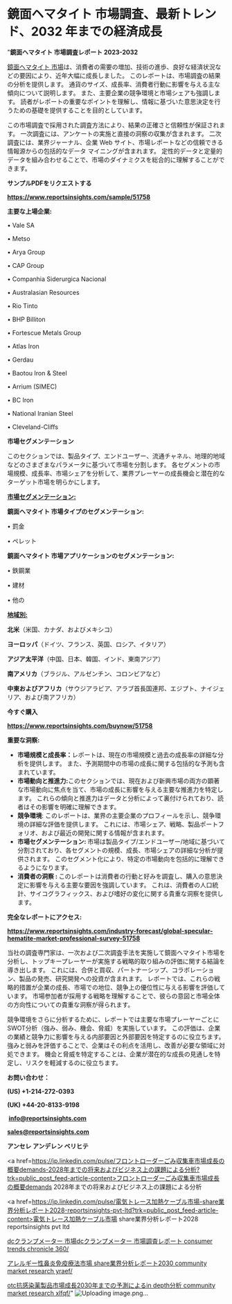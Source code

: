 # 鏡面ヘマタイト 市場調査、最新トレンド、2032 年までの経済成長

"<strong>鏡面ヘマタイト 市場調査レポート 2023-2032</strong>

<a href=https://www.reportsinsights.com/sample/51758>鏡面ヘマタイト 市場</a>は、消費者の需要の増加、技術の進歩、良好な経済状況などの要因により、近年大幅に成長しました。 このレポートは、市場調査の結果の分析を提供します。 通貨のサイズ、成長率、消費者行動に影響を与える主な傾向について説明します。 また、主要企業の競争環境と市場シェアも強調します。 読者がレポートの重要なポイントを理解し、情報に基づいた意思決定を行うための基礎を提供することを目的としています。

この市場調査で採用された調査方法により、結果の正確さと信頼性が保証されます。 一次調査には、アンケートの実施と直接の洞察の収集が含まれます。 二次調査には、業界ジャーナル、企業 Web サイト、市場レポートなどの信頼できる情報源からの包括的なデータ マイニングが含まれます。 定性的データと定量的データを組み合わせることで、市場のダイナミクスを総合的に理解することができます。

<strong><b>サンプルPDFをリクエストする</b></strong>

<a href=https://www.reportsinsights.com/sample/51758><strong><u>https://www.reportsinsights.com/sample/51758</u></strong></a>

<strong>主要な上場企業:</strong>

• Vale SA

• Metso

• Arya Group

• CAP Group

• Companhia Siderurgica Nacional

• Australasian Resources

• Rio Tinto

• BHP Billiton

• Fortescue Metals Group

• Atlas Iron

• Gerdau

• Baotou Iron & Steel

• Arrium (SIMEC)

• BC Iron

• National Iranian Steel

• Cleveland-Cliffs

<strong>市場セグメンテーション</strong>

このセクションでは、製品タイプ、エンドユーザー、流通チャネル、地理的地域などのさまざまなパラメータに基づいて市場を分割します。 各セグメントの市場規模、成長率、市場シェアを分析して、業界プレーヤーの成長機会と潜在的なターゲット市場を明らかにします。

<strong><u>市場セグメンテーション</u></strong><strong><u>:</u></strong>

<strong>鏡面ヘマタイト 市場タイプのセグメンテーション:</strong>

• 罰金

• ペレット

<strong>鏡面ヘマタイト 市場アプリケーションのセグメンテーション:</strong>

• 鉄鋼業

• 建材

• 他の

<strong><u>地域別</u></strong><strong><u>:</u></strong>

<strong>北米</strong>（米国、カナダ、およびメキシコ）

<strong>ヨーロッパ</strong>（ドイツ、フランス、英国、ロシア、イタリア）

<strong>アジア太平洋</strong>（中国、日本、韓国、インド、東南アジア）

<strong>南アメリカ</strong>（ブラジル、アルゼンチン、コロンビアなど）

<strong>中東およびアフリカ</strong>（サウジアラビア、アラブ首長国連邦、エジプト、ナイジェリア、および南アフリカ）

<strong>今すぐ購入</strong>

<a href=https://www.reportsinsights.com/buynow/51758><strong><u>https://www.reportsinsights.com/buynow/51758</u></strong></a>

<strong>重要な洞察:</strong>
<ul>
  <li><strong>市場規模と成長率：</strong>レポートは、現在の市場規模と過去の成長率の詳細な分析を提供します。 また、予測期間中の市場の成長に関する包括的な予測も含まれています。</li>
  <li><strong>市場動向と推進力:</strong>このセクションでは、現在および新興市場の両方の顕著な市場動向に焦点を当て、市場の成長に影響を与える主要な推進力を特定します。 これらの傾向と推進力はデータと分析によって裏付けられており、読者はその影響を明確に理解できます。</li>
  <li><strong>競争環境</strong>: このレポートは、業界の主要企業のプロフィールを示し、競争環境の詳細な評価を提供します。 これには、市場シェア、戦略、製品ポートフォリオ、および最近の開発に関する情報が含まれます。</li>
  <li><strong>市場セグメンテーション: </strong>市場は製品タイプ/エンドユーザー/地域に基づいて分割されており、各セグメントの規模、成長、市場シェアの詳細な分析が提供されます。 このセグメント化により、特定の市場動向を包括的に理解できるようになります。</li>
  <li><strong>消費者の洞察 : </strong>このレポートは消費者の行動と好みを調査し、購入の意思決定に影響を与える主要な要因を強調しています。 これは、消費者の人口統計、サイコグラフィックス、および嗜好の変化に関する貴重な洞察を提供します。</li>
</ul>
<strong>完全なレポートにアクセス:</strong>

<a href=https://www.reportsinsights.com/industry-forecast/global-specular-hematite-market-professional-survey-51758><strong><u><b>https://www.reportsinsights.com/industry-forecast/global-specular-hematite-market-professional-survey-51758</b></u></strong></a>

当社の調査専門家は、一次および二次調査手法を実施して鏡面ヘマタイト市場を分析し、トップキープレーヤーが実施する戦略的取り組みの評価に関する結論を導き出します。 これには、合併と買収、パートナーシップ、コラボレーション、製品の発売、研究開発への投資が含まれます。 レポートでは、これらの戦略的措置が企業の成長、市場での地位、競争上の優位性に与える影響を評価しています。 市場参加者が採用する戦略を理解することで、彼らの意図と市場全体の方向性についての貴重な洞察が得られます。

競争環境をさらに分析するために、レポートでは主要な市場プレーヤーごとにSWOT分析（強み、弱み、機会、脅威）を実施しています。 この評価は、企業の業績と競争力に影響を与える内部要因と外部要因を特定するのに役立ちます。 強みと弱みを評価することで、企業はその利点を活用し、改善が必要な領域に対処できます。 機会と脅威を特定することは、企業が潜在的な成長の見通しを特定し、リスクを軽減するのに役立ちます。

<strong>お問い合わせ：</strong>

<strong>(US) +1-214-272-0393</strong>

<strong>(UK) +44-20-8133-9198</strong>

<strong> </strong><a href=info@reportsinsights.com><strong><u>info@reportsinsights.com</u></strong></a>

<a href=sales@reportsinsights.com><strong><u>sales@reportsinsights.com</u></strong></a>

<strong>アンセレ アンデレン ベリヒテ</strong>

<a href=https://jp.linkedin.com/pulse/フロントローダーごみ収集車市場成長の概要demands-2028年までの将来およびビジネス上の課題による分析?trk=public_post_feed-article-content>フロントローダーごみ収集車市場成長の概要demands 2028年までの将来およびビジネス上の課題による分析</a>

<a href=https://jp.linkedin.com/pulse/電気トレース加熱ケーブル市場-share業界分析レポート2028-reportsinsights-pvt-ltd?trk=public_post_feed-article-content>電気トレース加熱ケーブル市場 share業界分析レポート2028 reportsinsights pvt ltd</a>

<a href=https://www.linkedin.com/pulse/dcクランプメーター-市場dcクランプメーター-市場調査レポート-consumer-trends-chronicle-360/>dcクランプメーター 市場dcクランプメーター 市場調査レポート consumer trends chronicle 360/</a>

<a href=https://www.linkedin.com/pulse/アレルギー性鼻炎免疫療法市場-share業界分析レポート2030-community-market-research-yraef/>アレルギー性鼻炎免疫療法市場 share業界分析レポート2030 community market research yraef/</a>

<a href=https://www.linkedin.com/pulse/otc抗感染薬製品市場成長2030年までの予測によるin-depth分析-community-market-research-xlfqf/>otc抗感染薬製品市場成長2030年までの予測によるin depth分析 community market research xlfqf/</a>"
![Uploading image.png…]()
